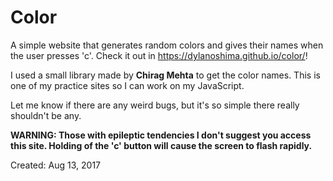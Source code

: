# Color
A simple website that generates random colors and gives their names when the user presses 'c'. 
Check it out in https://dylanoshima.github.io/color/!

I used a small library made by <b>Chirag Mehta</b> to get the color names. 
This is one of my practice sites so I can work on my JavaScript. 

Let me know if there are any weird bugs, but it's so simple there really shouldn't be any.

<b>WARNING: Those with epileptic tendencies I don't suggest you access this site. 
Holding of the 'c' button will cause the screen to flash rapidly. </b>

Created: Aug 13, 2017

